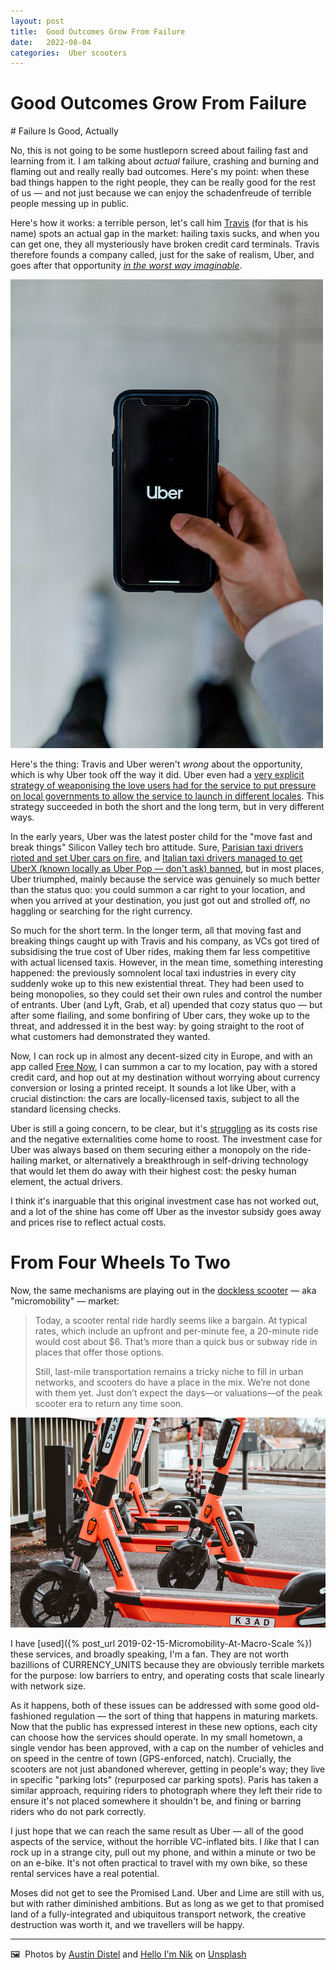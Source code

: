 ```yaml
---
layout: post
title:  Good Outcomes Grow From Failure 
date:   2022-08-04 
categories:  Uber scooters 
---
```


# Good Outcomes Grow From Failure


# Failure Is Good, Actually

No, this is not going to be some hustleporn screed about failing fast and learning from it. I am talking about *actual* failure, crashing and burning and flaming out and really really bad outcomes. Here's my point: when these bad things happen to the right people, they can be really good for the rest of us — and not just because we can enjoy the schadenfreude of terrible people messing up in public.

Here's how it works: a terrible person, let's call him [Travis](https://en.wikipedia.org/wiki/Travis_Kalanick) (for that is his name) spots an actual gap in the market: hailing taxis sucks, and when you can get one, they all mysteriously have broken credit card terminals. Travis therefore founds a company called, just for the sake of realism, Uber, and goes after that opportunity *[in the worst way imaginable](https://www.gq.com/story/uber-cab-confessions)*.

![](/images/image.44.png)

Here's the thing: Travis and Uber weren't *wrong* about the opportunity, which is why Uber took off the way it did. Uber even had a [very explicit strategy of weaponising the love users had for the service to put pressure on local governments to allow the service to launch in different locales](https://www.theguardian.com/news/2022/jul/15/the-uber-files-how-the-leak-prompted-outrage-across-the-world). This strategy succeeded in both the short and the long term, but in very different ways.

In the early years, Uber was the latest poster child for the "move fast and break things" Silicon Valley tech bro attitude. Sure, [Parisian taxi drivers rioted and set Uber cars on fire](https://www.cnn.com/2015/06/26/europe/france-paris-uberpop-protests/index.html), and [Italian taxi drivers managed to get UberX (known locally as Uber Pop — don't ask) banned](https://www.theguardian.com/technology/2015/may/26/uber-pop-italy-order-discontinue-unfair-competition-taxi), but in most places, Uber triumphed, mainly because the service was genuinely so much better than the status quo: you could summon a car right to your location, and when you arrived at your destination, you just got out and strolled off, no haggling or searching for the right currency.

So much for the short term. In the longer term, all that moving fast and breaking things caught up with Travis and his company, as VCs got tired of subsidising the true cost of Uber rides, making them far less competitive with actual licensed taxis. However, in the mean time, something interesting happened: the previously somnolent local taxi industries in every city suddenly woke up to this new existential threat. They had been used to being monopolies, so they could set their own rules and control the number of entrants. Uber (and Lyft, Grab, et al) upended that cozy status quo — but after some flailing, and some bonfiring of Uber cars, they woke up to the threat, and addressed it in the best way: by going straight to the root of what customers had demonstrated they wanted.

Now, I can rock up in almost any decent-sized city in Europe, and with an app called [Free Now](https://www.free-now.com/), I can summon a car to my location, pay with a stored credit card, and hop out at my destination without worrying about currency conversion or losing a printed receipt. It sounds a lot like Uber, with a crucial distinction: the cars are locally-licensed taxis, subject to all the standard licensing checks.

Uber is still a going concern, to be clear, but it's [struggling](https://seekingalpha.com/article/4513690-uber-a-value-trap) as its costs rise and the negative externalities come home to roost. The investment case for Uber was always based on them securing either a monopoly on the ride-hailing market, or alternatively a breakthrough in self-driving technology that would let them do away with their highest cost: the pesky human element, the actual drivers.

I think it's inarguable that this original investment case has not worked out, and a lot of the shine has come off Uber as the investor subsidy goes away and prices rise to reflect actual costs.

# From Four Wheels To Two

Now, the same mechanisms are playing out in the [dockless scooter](https://news.crunchbase.com/transportation/scooter-startups-vc-public-market-lime-brds/) — aka  "micromobility" — market:

> Today, a scooter rental ride hardly seems like a bargain. At typical rates, which include an upfront and per-minute fee, a 20-minute ride would cost about $6. That’s more than a quick bus or subway ride in places that offer those options.
>
> Still, last-mile transportation remains a tricky niche to fill in urban networks, and scooters do have a place in the mix. We’re not done with them yet. Just don’t expect the days—or valuations—of the peak scooter era to return any time soon.

![](/images/image.45.png)

I have [used]({% post_url 2019-02-15-Micromobility-At-Macro-Scale %}) these services, and broadly speaking, I'm a fan. They are not worth bazillions of CURRENCY_UNITS because they are obviously terrible markets for the purpose: low barriers to entry, and operating costs that scale linearly with network size.

As it happens, both of these issues can be addressed with some good old-fashioned regulation — the sort of thing that happens in maturing markets. Now that the public has expressed interest in these new options, each city can choose how the services should operate. In my small hometown, a single vendor has been approved, with a cap on the number of vehicles and on speed in the centre of town (GPS-enforced, natch). Crucially, the scooters are not just abandoned wherever, getting in people's way; they live in specific "parking lots" (repurposed car parking spots). Paris has taken a similar approach, requiring riders to photograph where they left their ride to ensure it's not placed somewhere it shouldn't be, and fining or barring riders who do not park correctly.

I just hope that we can reach the same result as Uber — all of the good aspects of the service, without the horrible VC-inflated bits. I *like* that I can rock up in a strange city, pull out my phone, and within a minute or two be on an e-bike. It's not often practical to travel with my own bike, so these rental services have a real potential.

Moses did not get to see the Promised Land. Uber and Lime are still with us, but with rather diminished ambitions. But as long as we get to that promised land of a fully-integrated and ubiquitous transport network, the creative destruction was worth it, and we travellers will be happy.

***
🖼️  Photos by [Austin Distel](https://unsplash.com/@austindistel) and [Hello I'm Nik](https://unsplash.com/@helloimnik) on [Unsplash](<https://www.unsplash.com>)

